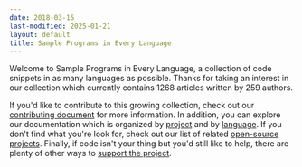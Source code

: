 ```yaml
---
date: 2018-03-15
last-modified: 2025-01-21
layout: default
title: Sample Programs in Every Language
---
```


Welcome to Sample Programs in Every Language, a collection of code snippets in as many languages as possible. Thanks for taking an interest in our collection which currently contains 1268 articles written by 259 authors.

If you'd like to contribute to this growing collection, check out our [contributing document](https://github.com/TheRenegadeCoder/sample-programs/blob/master/.github/CONTRIBUTING.md) for more information. In addition, you can explore our documentation which is organized by [project](/projects) and by [language](/languages). If you don't find what you're look for, check out our list of related [open-source projects](/related). Finally, if code isn't your thing but you'd still like to help, there are plenty of other ways to [support the project](https://therenegadecoder.com/updates/5-ways-you-can-support-the-renegade-coder/).